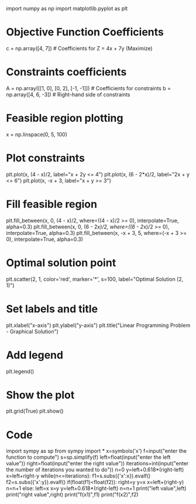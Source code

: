 import numpy as np
import matplotlib.pyplot as plt

# Objective Function Coefficients
c = np.array([4, 7])  # Coefficients for Z = 4x + 7y (Maximize)

# Constraints coefficients
A = np.array([[1, 0], [0, 2], [-1, -1]])  # Coefficients for constraints
b = np.array([4, 6, -3])  # Right-hand side of constraints

# Feasible region plotting
x = np.linspace(0, 5, 100)

# Plot constraints
plt.plot(x, (4 - x)/2, label="x + 2y <= 4")
plt.plot(x, (6 - 2*x)/2, label="2x + y <= 6")
plt.plot(x, -x + 3, label="x + y >= 3")

# Fill feasible region
plt.fill_between(x, 0, (4 - x)/2, where=((4 - x)/2 >= 0), interpolate=True, alpha=0.3)
plt.fill_between(x, 0, (6 - 2*x)/2, where=((6 - 2*x)/2 >= 0), interpolate=True, alpha=0.3)
plt.fill_between(x, -x + 3, 5, where=(-x + 3 >= 0), interpolate=True, alpha=0.3)

# Optimal solution point
plt.scatter(2, 1, color='red', marker='*', s=100, label="Optimal Solution (2, 1)")

# Set labels and title
plt.xlabel("x-axis")
plt.ylabel("y-axis")
plt.title("Linear Programming Problem - Graphical Solution")

# Add legend
plt.legend()

# Show the plot
plt.grid(True)
plt.show()
# Code


import sympy as sp
from sympy import *
x=symbols('x')
f=input("enter the function to compute")
s=sp.simplify(f)
left=float(input("enter the left value"))
right=float(input("enter the right value"))
iterations=int(input("enter the number of iterations you wanted to do"))
n=0
y=left+0.618*(right-left)
x=left+right-y
while(n<=iterations):
    f1=s.subs({'x':x}).evalf()
    f2=s.subs({'x':y}).evalf()
    if(float(f1)<float(f2)):
        right=y
        y=x
        x=left+(right-y)
        n=n+1
    else:
        left=x
        x=y
        y=left+0.618*(right-left)
        n=n+1
print("left value",left)
print("right value",right)
print("f(x1)",f1)
print("f(x2)",f2)
